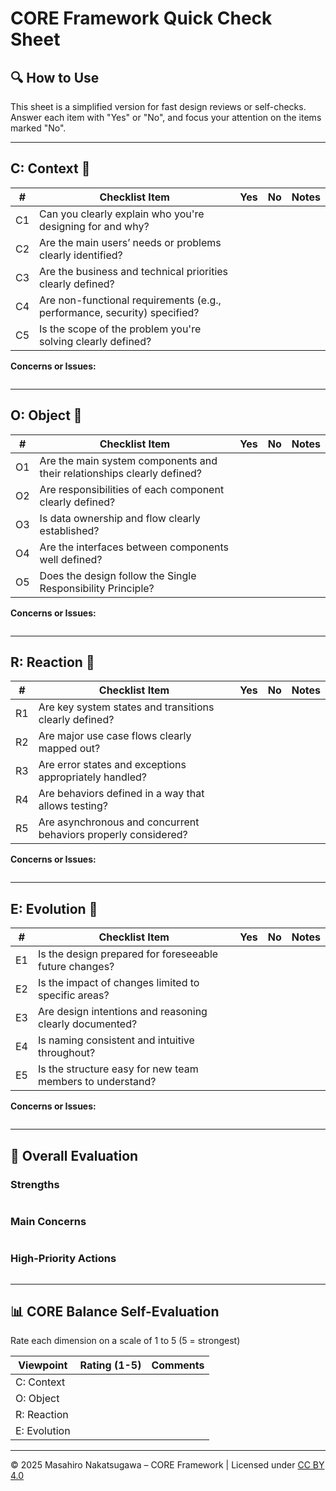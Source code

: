# CORE Framework Quick Check Sheet

## 🔍 How to Use

This sheet is a simplified version for fast design reviews or self-checks.  
Answer each item with "Yes" or "No", and focus your attention on the items marked "No".

---

## C: Context 🎯

| #   | Checklist Item                                                              | Yes | No  | Notes |
|-----|-----------------------------------------------------------------------------|------|-----|-------|
| C1  | Can you clearly explain who you're designing for and why?                  |      |     |       |
| C2  | Are the main users’ needs or problems clearly identified?                  |      |     |       |
| C3  | Are the business and technical priorities clearly defined?                 |      |     |       |
| C4  | Are non-functional requirements (e.g., performance, security) specified?   |      |     |       |
| C5  | Is the scope of the problem you're solving clearly defined?                |      |     |       |

**Concerns or Issues:**

```

```

---

## O: Object 🧩

| #   | Checklist Item                                                              | Yes | No  | Notes |
|-----|-----------------------------------------------------------------------------|------|-----|-------|
| O1  | Are the main system components and their relationships clearly defined?    |      |     |       |
| O2  | Are responsibilities of each component clearly defined?                    |      |     |       |
| O3  | Is data ownership and flow clearly established?                            |      |     |       |
| O4  | Are the interfaces between components well defined?                        |      |     |       |
| O5  | Does the design follow the Single Responsibility Principle?                |      |     |       |

**Concerns or Issues:**

```

```

---

## R: Reaction 🔁

| #   | Checklist Item                                                              | Yes | No  | Notes |
|-----|-----------------------------------------------------------------------------|------|-----|-------|
| R1  | Are key system states and transitions clearly defined?                     |      |     |       |
| R2  | Are major use case flows clearly mapped out?                               |      |     |       |
| R3  | Are error states and exceptions appropriately handled?                     |      |     |       |
| R4  | Are behaviors defined in a way that allows testing?                        |      |     |       |
| R5  | Are asynchronous and concurrent behaviors properly considered?             |      |     |       |

**Concerns or Issues:**

```

```

---

## E: Evolution 🔄

| #   | Checklist Item                                                              | Yes | No  | Notes |
|-----|-----------------------------------------------------------------------------|------|-----|-------|
| E1  | Is the design prepared for foreseeable future changes?                     |      |     |       |
| E2  | Is the impact of changes limited to specific areas?                        |      |     |       |
| E3  | Are design intentions and reasoning clearly documented?                    |      |     |       |
| E4  | Is naming consistent and intuitive throughout?                             |      |     |       |
| E5  | Is the structure easy for new team members to understand?                  |      |     |       |

**Concerns or Issues:**

```

```

---

## 🚩 Overall Evaluation

### Strengths

```

```

### Main Concerns

```

```

### High-Priority Actions

```

```

---

## 📊 CORE Balance Self-Evaluation

Rate each dimension on a scale of 1 to 5 (5 = strongest)

| Viewpoint       | Rating (1-5) | Comments |
|-----------------|---------------|----------|
| C: Context       |               |          |
| O: Object        |               |          |
| R: Reaction      |               |          |
| E: Evolution     |               |          |

---

© 2025 Masahiro Nakatsugawa – CORE Framework | Licensed under [CC BY 4.0](https://creativecommons.org/licenses/by/4.0/)
